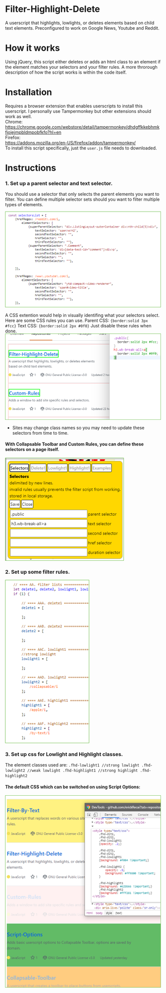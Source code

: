 # Filter-Highlight-Delete
A userscript that highlights, lowlights, or deletes elements based on child text elements.
Preconfigured to work on Google News, Youtube and Reddit.

# How it works
Using jQuery, this script either deletes or adds an html class to an element if the element matches your selectors and your filter rules.
A more throrough description of how the script works is within the code itself.

# Installation
Requires a browser extension that enables userscripts to install this userscript. I personally use Tampermonkey but other extensions should work as well.  
Chrome:  
https://chrome.google.com/webstore/detail/tampermonkey/dhdgffkkebhmkfjojejmpbldmpobfkfo?hl=en  
Firefox:  
https://addons.mozilla.org/en-US/firefox/addon/tampermonkey/  
To install this script specifically, just the `user.js` file needs to downloaded.

# Instructions
### 1. Set up a parent selector and text selector.
You should use a selector that only selects the parent elements you want to filter.
You can define multiple selector sets should you want to filter multiple types of elements.

![Default Selectors](/instruction-images/1a-selectors.png)

A CSS extention would help in visually identifing what your selectors select.
Here are some CSS rules you can use.
Parent CSS:
`{border:solid 3px #fcc}`
Text CSS:
`{border:solid 2px #0f0}`
Just disable these rules when done.
![CSS to check selectors](/instruction-images/1b-selecting-selectors.png)
* Sites may change class names so you may need to update these selectors from time to time.

#### With Collapsable Toolbar and Custom Rules, you can define these selectors on a page itself.
![Custom Selectors](/instruction-images/1z-custom-selectors.png)

### 2. Set up some filter rules.
![Default Filter Rules](/instruction-images/2a-filter-rules.png)

### 3. Set up css for Lowlight and Highlight classes.
The element classes used are:
`.fhd-lowlight1 //strong lowlight
.fhd-lowlight2 //weak lowlight
.fhd-highlight1 //strong highlight
.fhd-highlight2`

#### The default CSS which can be switched on using Script Options:
![Default Filter CSS](/instruction-images/3a-filter-css.png)